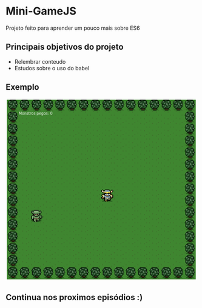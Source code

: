 # Mini-GameJS

Projeto feito para aprender um pouco mais sobre ES6

## Principais objetivos do projeto

- Relembrar conteudo
- Estudos sobre o uso do babel

## Exemplo
<img src="./img-1.gif" width="520" height="480">

## Continua nos proximos episódios :)
